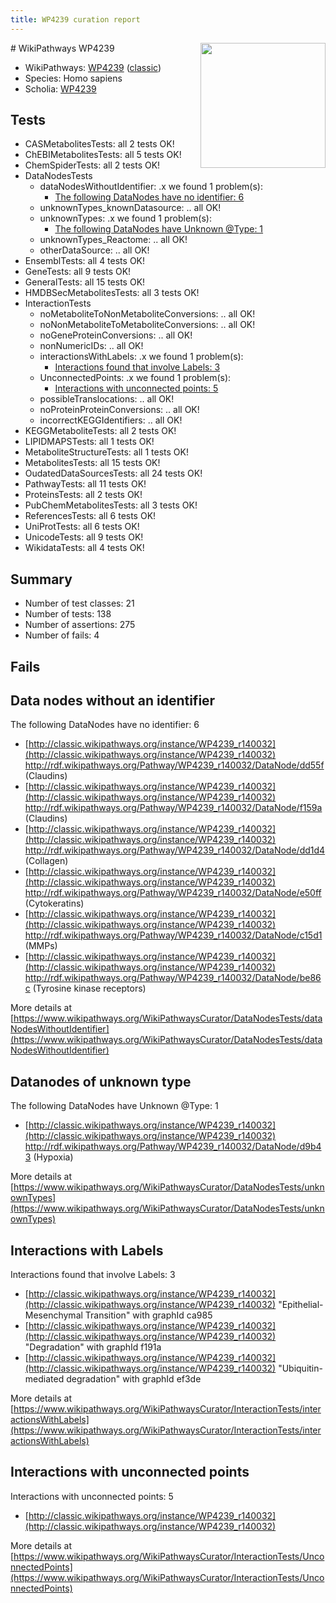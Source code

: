```yaml
---
title: WP4239 curation report
---
```


<img style="float: right; width: 200px" src="https://upload.wikimedia.org/wikipedia/commons/thumb/8/83/Wplogo_with_text_500.png/640px-Wplogo_with_text_500.png" />
# WikiPathways WP4239

* WikiPathways: [WP4239](https://wikipathways.org/pathways/WP4239) ([classic](https://classic.wikipathways.org/instance/WP4239))
* Species: Homo sapiens
* Scholia: [WP4239](https://scholia.toolforge.org/wikipathways/WP4239)
## Tests
* CASMetabolitesTests: all 2 tests OK!
* ChEBIMetabolitesTests: all 5 tests OK!
* ChemSpiderTests: all 2 tests OK!
* DataNodesTests
    * dataNodesWithoutIdentifier: .x we found 1 problem(s):
        * [The following DataNodes have no identifier: 6](#d2d32fa5)
    * unknownTypes_knownDatasource: .. all OK!
    * unknownTypes: .x we found 1 problem(s):
        * [The following DataNodes have Unknown @Type: 1](#839973df)
    * unknownTypes_Reactome: .. all OK!
    * otherDataSource: .. all OK!
* EnsemblTests: all 4 tests OK!
* GeneTests: all 9 tests OK!
* GeneralTests: all 15 tests OK!
* HMDBSecMetabolitesTests: all 3 tests OK!
* InteractionTests
    * noMetaboliteToNonMetaboliteConversions: .. all OK!
    * noNonMetaboliteToMetaboliteConversions: .. all OK!
    * noGeneProteinConversions: .. all OK!
    * nonNumericIDs: .. all OK!
    * interactionsWithLabels: .x we found 1 problem(s):
        * [Interactions found that involve Labels: 3](#630d267a)
    * UnconnectedPoints: .x we found 1 problem(s):
        * [Interactions with unconnected points: 5](#35a61add)
    * possibleTranslocations: .. all OK!
    * noProteinProteinConversions: .. all OK!
    * incorrectKEGGIdentifiers: .. all OK!
* KEGGMetaboliteTests: all 2 tests OK!
* LIPIDMAPSTests: all 1 tests OK!
* MetaboliteStructureTests: all 1 tests OK!
* MetabolitesTests: all 15 tests OK!
* OudatedDataSourcesTests: all 24 tests OK!
* PathwayTests: all 11 tests OK!
* ProteinsTests: all 2 tests OK!
* PubChemMetabolitesTests: all 3 tests OK!
* ReferencesTests: all 6 tests OK!
* UniProtTests: all 6 tests OK!
* UnicodeTests: all 9 tests OK!
* WikidataTests: all 4 tests OK!


## Summary

* Number of test classes: 21
* Number of tests: 138
* Number of assertions: 275
* Number of fails: 4

## Fails

<a name="d2d32fa5" />

## Data nodes without an identifier

The following DataNodes have no identifier: 6

* [http://classic.wikipathways.org/instance/WP4239_r140032](http://classic.wikipathways.org/instance/WP4239_r140032) http://rdf.wikipathways.org/Pathway/WP4239_r140032/DataNode/dd55f (Claudins)
* [http://classic.wikipathways.org/instance/WP4239_r140032](http://classic.wikipathways.org/instance/WP4239_r140032) http://rdf.wikipathways.org/Pathway/WP4239_r140032/DataNode/f159a (Claudins)
* [http://classic.wikipathways.org/instance/WP4239_r140032](http://classic.wikipathways.org/instance/WP4239_r140032) http://rdf.wikipathways.org/Pathway/WP4239_r140032/DataNode/dd1d4 (Collagen)
* [http://classic.wikipathways.org/instance/WP4239_r140032](http://classic.wikipathways.org/instance/WP4239_r140032) http://rdf.wikipathways.org/Pathway/WP4239_r140032/DataNode/e50ff (Cytokeratins)
* [http://classic.wikipathways.org/instance/WP4239_r140032](http://classic.wikipathways.org/instance/WP4239_r140032) http://rdf.wikipathways.org/Pathway/WP4239_r140032/DataNode/c15d1 (MMPs)
* [http://classic.wikipathways.org/instance/WP4239_r140032](http://classic.wikipathways.org/instance/WP4239_r140032) http://rdf.wikipathways.org/Pathway/WP4239_r140032/DataNode/be86c (Tyrosine kinase 
receptors)


More details at [https://www.wikipathways.org/WikiPathwaysCurator/DataNodesTests/dataNodesWithoutIdentifier](https://www.wikipathways.org/WikiPathwaysCurator/DataNodesTests/dataNodesWithoutIdentifier)

<a name="839973df" />

## Datanodes of unknown type

The following DataNodes have Unknown @Type: 1

* [http://classic.wikipathways.org/instance/WP4239_r140032](http://classic.wikipathways.org/instance/WP4239_r140032) http://rdf.wikipathways.org/Pathway/WP4239_r140032/DataNode/d9b43 (Hypoxia)


More details at [https://www.wikipathways.org/WikiPathwaysCurator/DataNodesTests/unknownTypes](https://www.wikipathways.org/WikiPathwaysCurator/DataNodesTests/unknownTypes)

<a name="630d267a" />

## Interactions with Labels

Interactions found that involve Labels: 3

* [http://classic.wikipathways.org/instance/WP4239_r140032](http://classic.wikipathways.org/instance/WP4239_r140032) "Epithelial-Mesenchymal Transition" with graphId ca985
* [http://classic.wikipathways.org/instance/WP4239_r140032](http://classic.wikipathways.org/instance/WP4239_r140032) "Degradation" with graphId f191a
* [http://classic.wikipathways.org/instance/WP4239_r140032](http://classic.wikipathways.org/instance/WP4239_r140032) "Ubiquitin-mediated
degradation" with graphId ef3de


More details at [https://www.wikipathways.org/WikiPathwaysCurator/InteractionTests/interactionsWithLabels](https://www.wikipathways.org/WikiPathwaysCurator/InteractionTests/interactionsWithLabels)

<a name="35a61add" />

## Interactions with unconnected points

Interactions with unconnected points: 5

* [http://classic.wikipathways.org/instance/WP4239_r140032](http://classic.wikipathways.org/instance/WP4239_r140032)


More details at [https://www.wikipathways.org/WikiPathwaysCurator/InteractionTests/UnconnectedPoints](https://www.wikipathways.org/WikiPathwaysCurator/InteractionTests/UnconnectedPoints)

